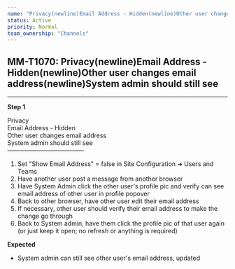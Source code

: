 ```yaml
---
name: "Privacy(newline)Email Address - Hidden(newline)Other user changes email address(newline)System admin should still see"
status: Active
priority: Normal
team_ownership: "Channels"
---
```


## MM-T1070: Privacy(newline)Email Address - Hidden(newline)Other user changes email address(newline)System admin should still see

---

**Step 1**

Privacy\
Email Address - Hidden\
Other user changes email address\
System admin should still see\
–––––––––––––––––––––––––

1. Set "Show Email Address" = false in Site Configuration ➜ Users and Teams
2. Have another user post a message from another browser
3. Have System Admin click the other user's profile pic and verify can see email address of other user in profile popover
4. Back to other browser, have other user edit their email address
5. If necessary, other user should verify their email address to make the change go through
6. Back to System admin, have them click the profile pic of that user again (or just keep it open; no refresh or anything is required)

**Expected**

- System admin can still see other user's email address, updated 
